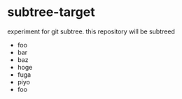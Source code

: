 # subtree-target
experiment for git subtree. this repository will be subtreed

* foo
* bar
* baz
* hoge
* fuga
* piyo
* foo
